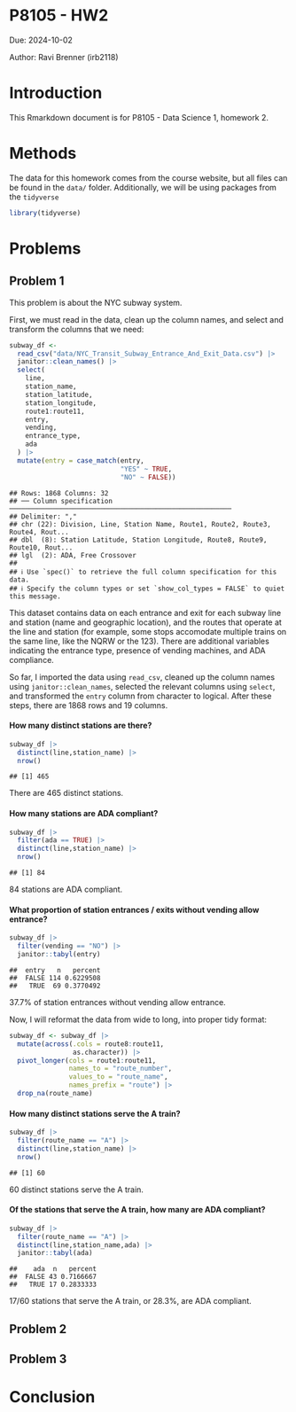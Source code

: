P8105 - HW2
================
Due: 2024-10-02

Author: Ravi Brenner (irb2118)

# Introduction

This Rmarkdown document is for P8105 - Data Science 1, homework 2.

# Methods

The data for this homework comes from the course website, but all files
can be found in the `data/` folder. Additionally, we will be using
packages from the `tidyverse`

``` r
library(tidyverse)
```

# Problems

## Problem 1

This problem is about the NYC subway system.

First, we must read in the data, clean up the column names, and select
and transform the columns that we need:

``` r
subway_df <-
  read_csv("data/NYC_Transit_Subway_Entrance_And_Exit_Data.csv") |>
  janitor::clean_names() |>
  select(
    line,
    station_name,
    station_latitude,
    station_longitude,
    route1:route11,
    entry,
    vending,
    entrance_type,
    ada
  ) |>
  mutate(entry = case_match(entry,
                            "YES" ~ TRUE,
                            "NO" ~ FALSE))
```

    ## Rows: 1868 Columns: 32
    ## ── Column specification ────────────────────────────────────────────────────────
    ## Delimiter: ","
    ## chr (22): Division, Line, Station Name, Route1, Route2, Route3, Route4, Rout...
    ## dbl  (8): Station Latitude, Station Longitude, Route8, Route9, Route10, Rout...
    ## lgl  (2): ADA, Free Crossover
    ## 
    ## ℹ Use `spec()` to retrieve the full column specification for this data.
    ## ℹ Specify the column types or set `show_col_types = FALSE` to quiet this message.

This dataset contains data on each entrance and exit for each subway
line and station (name and geographic location), and the routes that
operate at the line and station (for example, some stops accomodate
multiple trains on the same line, like the NQRW or the 123). There are
additional variables indicating the entrance type, presence of vending
machines, and ADA compliance.

So far, I imported the data using `read_csv`, cleaned up the column
names using `janitor::clean_names`, selected the relevant columns using
`select`, and transformed the `entry` column from character to logical.
After these steps, there are 1868 rows and 19 columns.

#### How many distinct stations are there?

``` r
subway_df |>
  distinct(line,station_name) |>
  nrow()
```

    ## [1] 465

There are 465 distinct stations.

#### How many stations are ADA compliant?

``` r
subway_df |>
  filter(ada == TRUE) |>
  distinct(line,station_name) |>
  nrow()
```

    ## [1] 84

84 stations are ADA compliant.

#### What proportion of station entrances / exits without vending allow entrance?

``` r
subway_df |>
  filter(vending == "NO") |>
  janitor::tabyl(entry)
```

    ##  entry   n   percent
    ##  FALSE 114 0.6229508
    ##   TRUE  69 0.3770492

37.7% of station entrances without vending allow entrance.

Now, I will reformat the data from wide to long, into proper tidy
format:

``` r
subway_df <- subway_df |>
  mutate(across(.cols = route8:route11,
                as.character)) |>
  pivot_longer(cols = route1:route11,
               names_to = "route_number",
               values_to = "route_name",
               names_prefix = "route") |>
  drop_na(route_name)
```

#### How many distinct stations serve the A train?

``` r
subway_df |>
  filter(route_name == "A") |>
  distinct(line,station_name) |>
  nrow()
```

    ## [1] 60

60 distinct stations serve the A train.

#### Of the stations that serve the A train, how many are ADA compliant?

``` r
subway_df |>
  filter(route_name == "A") |>
  distinct(line,station_name,ada) |>
  janitor::tabyl(ada)
```

    ##    ada  n   percent
    ##  FALSE 43 0.7166667
    ##   TRUE 17 0.2833333

17/60 stations that serve the A train, or 28.3%, are ADA compliant.

## Problem 2

## Problem 3

# Conclusion
